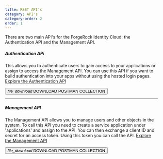 ```yaml
---
title: REST API's
category: API's
category-order: 2
order: 1
---
```



There are two main API's for the ForgeRock Identity Cloud: the Authentication API and the Management API. 

##### Authentication API
This allows you to authenticate users to gain access to your applications or assign to access the Management API. You can use this API if you want to build authentication into your apps without using the hosted login pages. 
[Explore the Authentication API](#)

<button type="button" class="btn btn-secondary"><i class="material-icons">file_download</i> DOWNLOAD POSTMAN COLLECTION</button>

---

##### Management API
The Management API allows you to manage users and other objects in the system. To call this API you need to create a service application under 'applications' and assign to the API. You can then exchange a client ID and secret for an access token. Using this token you can call the API.
[Explore the Management API](#)

<button type="button" class="btn btn-secondary"><i class="material-icons">file_download</i> DOWNLOAD POSTMAN COLLECTION</button>


